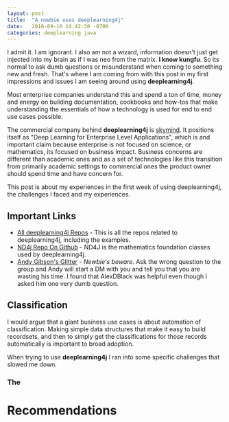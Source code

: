```yaml
---
layout: post
title:  "A newbie uses deeplearning4j"
date:   2016-09-10 14:42:30 -0700
categories: deeplearning java
---
```


I admit it. I am ignorant. I also am not a wizard, information doesn't just get injected into my brain as if I was neo from the matrix. **I know kungfu**.
So its normal to ask dumb questions or misunderstand when coming to something new and fresh. That's where I am coming from with this post in my first impressions and issues I am seeing around using **deeplearning4j**.

Most enterprise companies understand this and spend a ton of time, money and energy on building documentation, cookbooks and how-tos that make understanding the essentials of how a technology is used for end to end use cases possible.

The commercial company behind **deeplearning4j** is [skymind](https://skymind.io/). It positions itself as "Deep Learning for Enterprise Level Applications", which is and important claim because enterprise is not focused on science, or mathematics, its focused on business impact. Business concerns are different than academic ones and as a set of technologies like this transition from primarily academic settings to commercial ones the product owner should spend time and have concern for.

This post is about my experiences in the first week of using deeplearning4j, the challenges I faced and my experiences.


## Important Links

* [All deeplearning4j Repos](https://github.com/deeplearning4j) - This is all the repos related to deeplearning4j, including the examples.
* [ND4j Repo On Github](https://github.com/deeplearning4j/nd4j) - ND4J is the mathematics foundation classes used by deeplearning4j.  
* [Andy Gibson's Glitter](https://gitter.im/agibsonccc) - *Newbie's beware.* Ask the wrong question to the group and Andy will start a DM with you and tell you that you are wasting his time. I found that AlexDBlack was helpful even though I asked him one very dumb question.

## Classification
I would argue that a giant business use cases is about automation of classification. Making simple data structures that make it easy to build recordsets, and then to simply get the classifications for those records automatically is important to broad adoption.

When trying to use **deeplearning4j** I ran into some specific challenges that slowed me down.

### The

# Recommendations
